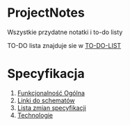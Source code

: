 # ProjectNotes
Wszystkie przydatne notatki i to-do listy 


TO-DO lista znajduje sie w [TO-DO-LIST](TO-DO-LIST.md)

# Specyfikacja 
1.  [Funkcjonalność Ogólna](Funkcje_Ogólne.md)
2.  [Linki do schematów](Linki_do_schematów.md)
3.  [Lista zmian specyfikacji](Lista_zmian.md)
4.  [Technologie](Technologie_Ogólnie)
   
